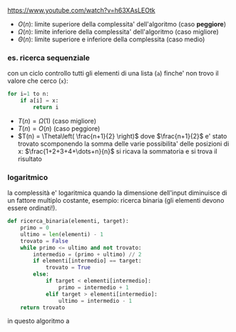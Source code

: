 https://www.youtube.com/watch?v=h63XAsLEOtk
* $O(n)$: limite superiore della complessita' dell'algoritmo (caso **peggiore**)
* $\Omega(n)$: limite inferiore della complessita' dell'algoritmo (caso migliore)
* $\Theta(n)$: limite superiore e inferiore della complessita (caso medio)

### es. ricerca sequenziale
con un ciclo controllo tutti gli elementi di una lista (`a`) finche' non trovo il valore che cerco (`x`):
```python
for i=1 to n:
	if a[i] = x:
		return i
```
* $T(n) = \Omega(1)$ (caso migliore)
* $T(n) = O(n)$ (caso peggiore)
* $T(n) = \Theta\left( \frac{n+1}{2} \right)$ dove $\frac{n+1}{2}$ e' stato trovato scomponendo la somma delle varie possibilita' delle posizioni di x: $\frac{1+2+3+4+\dots+n}{n}$ si ricava la sommatoria e si trova il risultato

### logaritmico
la complessità e' logaritmica quando la dimensione dell'input diminuisce di un fattore multiplo costante, esempio: ricerca binaria (gli elementi devono essere ordinati!).
```python
def ricerca_binaria(elementi, target):
	primo = 0
	ultimo = len(elementi) - 1
	trovato = False
	while primo <= ultimo and not trovato:
		intermedio = (primo + ultimo) // 2
		if elementi[intermedio] == target:
			trovato = True
		else:
			if target < elementi[intermedio]:
				primo = intermedio + 1
			elif target > elementi[intermedio]:
				ultimo = intermedio - 1
	return trovato
```
in questo algoritmo a